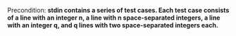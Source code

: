 Precondition: **stdin contains a series of test cases. Each test case consists of a line with an integer n, a line with n space-separated integers, a line with an integer q, and q lines with two space-separated integers each.**